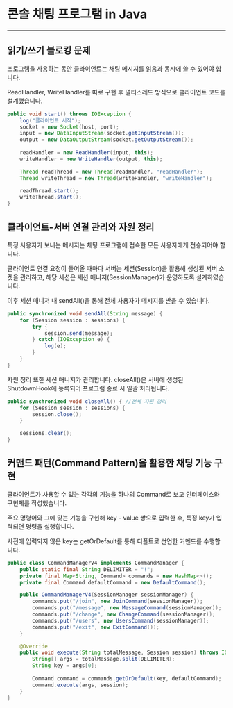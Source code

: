 # 콘솔 채팅 프로그램 in Java

---

## 읽기/쓰기 블로킹 문제
프로그램을 사용하는 동안 클라이언트는 채팅 메시지를 읽음과 동시에 쓸 수 있어야 합니다.

ReadHandler, WriteHandler를 따로 구현 후 멀티스레드 방식으로 클라이언트 코드를 설계했습니다.

```java
public void start() throws IOException {
    log("클라이언트 시작");
    socket = new Socket(host, port);
    input = new DataInputStream(socket.getInputStream());
    output = new DataOutputStream(socket.getOutputStream());
        
    readHandler = new ReadHandler(input, this);
    writeHandler = new WriteHandler(output, this);

    Thread readThread = new Thread(readHandler, "readHandler");
    Thread writeThread = new Thread(writeHandler, "writeHandler");

    readThread.start();
    writeThread.start();
}
```

## 클라이언트-서버 연결 관리와 자원 정리
특정 사용자가 보내는 메시지는 채팅 프로그램에 접속한 모든 사용자에게 전송되어야 합니다.

클라이언트 연결 요청이 들어올 때마다 서버는 세션(Session)을 활용해 생성된 서버 소켓을 관리하고, 해당 세션은 세션 매니저(SessionManager)가 운영하도록 설계하였습니다.

이후 세션 매니저 내 sendAll()을 통해 전체 사용자가 메시지를 받을 수 있습니다.

```java
public synchronized void sendAll(String message) {
    for (Session session : sessions) {
        try {
            session.send(message);
        } catch (IOException e) {
            log(e);
        }
    }
}
```

자원 정리 또한 세션 매니저가 관리합니다. closeAll()은 서버에 생성된 ShutdownHook에 등록되어 프로그램 종료 시 일괄 처리됩니다.

```java
public synchronized void closeAll() { //전체 자원 정리
    for (Session session : sessions) {
        session.close();
    }

    sessions.clear();
}
```

## 커맨드 패턴(Command Pattern)을 활용한 채팅 기능 구현
클라이언트가 사용할 수 있는 각각의 기능을 하나의 Command로 보고 인터페이스와 구현체를 작성했습니다.

주요 명령어와 그에 맞는 기능을 구현해 key - value 쌍으로 입력한 후, 특정 key가 입력되면 명령을 실행합니다.

사전에 입력되지 않은 key는 getOrDefault를 통해 디폴트로 선언한 커멘드를 수행합니다.

```java
public class CommandManagerV4 implements CommandManager {
    public static final String DELIMITER = "!";
    private final Map<String, Command> commands = new HashMap<>();
    private final Command defaultCommand = new DefaultCommand();

    public CommandManagerV4(SessionManager sessionManager) {
        commands.put("/join", new JoinCommand(sessionManager));
        commands.put("/message", new MessageCommand(sessionManager));
        commands.put("/change", new ChangeCommand(sessionManager));
        commands.put("/users", new UsersCommand(sessionManager));
        commands.put("/exit", new ExitCommand());
    }

    @Override
    public void execute(String totalMessage, Session session) throws IOException {
        String[] args = totalMessage.split(DELIMITER);
        String key = args[0];
        
        Command command = commands.getOrDefault(key, defaultCommand);
        command.execute(args, session);
    }
}
```
